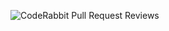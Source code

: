 ![CodeRabbit Pull Request Reviews](https://img.shields.io/coderabbit/prs/github/Let-Me-Use-A-Username/graphical_playground?utm_source=oss&utm_medium=github&utm_campaign=Let-Me-Use-A-Username%2Fgraphical_playground&labelColor=171717&color=FF570A&link=https%3A%2F%2Fcoderabbit.ai&label=CodeRabbit+Reviews)
